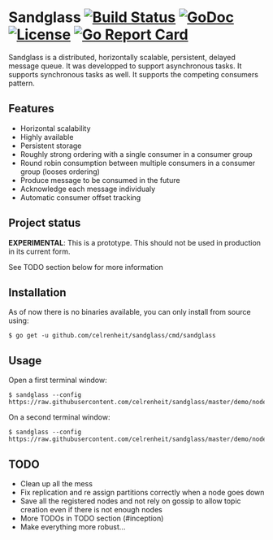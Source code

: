 # Sandglass [![Build Status](https://img.shields.io/travis/celrenheit/sandglass.svg?style=flat-square)](https://travis-ci.org/celrenheit/sandglass) [![GoDoc](https://img.shields.io/badge/godoc-reference-5272B4.svg?style=flat-square)](https://godoc.org/github.com/celrenheit/sandglass) [![License](https://img.shields.io/badge/license-MIT-blue.svg?style=flat-square)](LICENSE) [![Go Report Card](https://goreportcard.com/badge/github.com/celrenheit/sandglass?style=flat-square)](https://goreportcard.com/report/github.com/celrenheit/sandglass)

Sandglass is a distributed, horizontally scalable, persistent, delayed message queue. It was developped to support asynchronous tasks. It supports synchronous tasks as well. It supports the competing consumers pattern.

## Features

* Horizontal scalability
* Highly available
* Persistent storage
* Roughly strong ordering with a single consumer in a consumer group
* Round robin consumption between multiple consumers in a consumer group (looses ordering)
* Produce message to be consumed in the future
* Acknowledge each message individualy
* Automatic consumer offset tracking

## Project status

**EXPERIMENTAL**: This is a prototype. This should not be used in production in its current form.

See TODO section below for more information

## Installation

As of now there is no binaries available, you can only install from source using:

```shell
$ go get -u github.com/celrenheit/sandglass/cmd/sandglass
```

## Usage

Open a first terminal window:

```shell
$ sandglass --config https://raw.githubusercontent.com/celrenheit/sandglass/master/demo/node1.yml
```

On a second terminal window:

```shell
$ sandglass --config https://raw.githubusercontent.com/celrenheit/sandglass/master/demo/node2.yml
```

## TODO

* Clean up all the mess
* Fix replication and re assign partitions correctly when a node goes down
* Save all the registered nodes and not rely on gossip to allow topic creation even if there is not enough nodes
* More TODOs in TODO section (#inception)
* Make everything more robust...